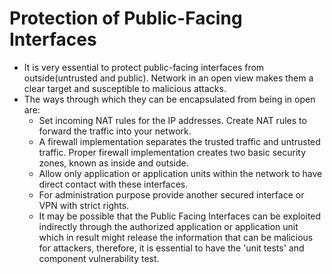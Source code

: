 
# Protection of Public-Facing Interfaces

- It is very essential to protect public-facing interfaces from outside(untrusted and public). Network in an open view makes them a clear target and susceptible to malicious attacks.
- The ways through which they can be encapsulated from being in open are:
    - Set incoming NAT rules for the IP addresses. Create NAT rules to forward the traffic into your network.
    - A firewall implementation separates the trusted traffic and untrusted traffic. Proper firewall implementation creates two basic security zones, known as inside and outside.
    - Allow only application or application units within the network to have direct contact with these interfaces.
    - For administration purpose provide another secured interface or VPN with strict rights.
    - It may be possible that the Public Facing Interfaces can be exploited indirectly through the authorized application or application unit which in result might release the information that can be malicious for attackers, therefore, it is essential to have the 'unit tests' and component vulnerability test.
